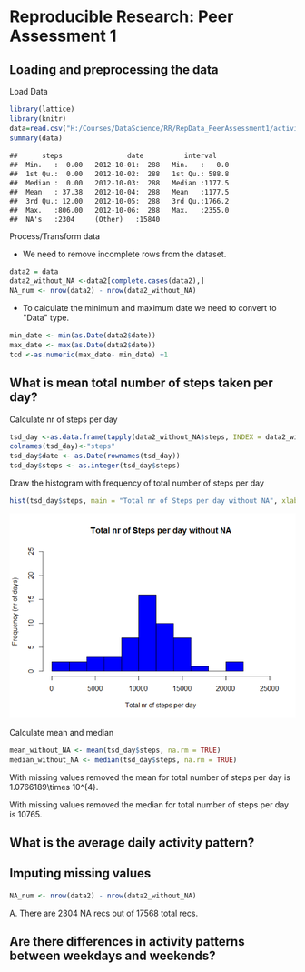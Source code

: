 # Reproducible Research: Peer Assessment 1


## Loading and preprocessing the data
Load Data

```r
library(lattice)
library(knitr)
data=read.csv("H:/Courses/DataScience/RR/RepData_PeerAssessment1/activity.csv", header = TRUE )
summary(data)
```

```
##      steps                date          interval     
##  Min.   :  0.00   2012-10-01:  288   Min.   :   0.0  
##  1st Qu.:  0.00   2012-10-02:  288   1st Qu.: 588.8  
##  Median :  0.00   2012-10-03:  288   Median :1177.5  
##  Mean   : 37.38   2012-10-04:  288   Mean   :1177.5  
##  3rd Qu.: 12.00   2012-10-05:  288   3rd Qu.:1766.2  
##  Max.   :806.00   2012-10-06:  288   Max.   :2355.0  
##  NA's   :2304     (Other)   :15840
```

Process/Transform data

- We need to remove incomplete rows from the dataset.


```r
data2 = data
data2_without_NA <-data2[complete.cases(data2),]
NA_num <- nrow(data2) - nrow(data2_without_NA)
```

- To calculate the minimum and maximum date we need to convert to "Data" type.  


```r
min_date <- min(as.Date(data2$date)) 
max_date <- max(as.Date(data2$date))
tcd <-as.numeric(max_date- min_date) +1
```

## What is mean total number of steps taken per day?
Calculate nr of steps per day

```r
tsd_day <-as.data.frame(tapply(data2_without_NA$steps, INDEX = data2_without_NA$date, FUN = "sum", na.rm = TRUE))
colnames(tsd_day)<-"steps"
tsd_day$date <- as.Date(rownames(tsd_day))
tsd_day$steps <- as.integer(tsd_day$steps)
```

Draw the histogram with frequency of total number of steps per day


```r
hist(tsd_day$steps, main = "Total nr of Steps per day without NA", xlab = "Total nr of steps per day", ylab = "Frequency (nr of days)", breaks = 10, xlim = c(0,25000), ylim = c(0,25), col = "blue")
```

![](./PA1_template_files/figure-html/histogram-1.png) 

Calculate mean and median

```r
mean_without_NA <- mean(tsd_day$steps, na.rm = TRUE)
median_without_NA <- median(tsd_day$steps, na.rm = TRUE)
```

With missing values removed the mean for total number of steps per day is  1.0766189\times 10^{4}.

With missing values removed the median for total number of steps per day is  10765.


## What is the average daily activity pattern?



## Imputing missing values

```r
NA_num <- nrow(data2) - nrow(data2_without_NA)
```
A. There are 2304 NA recs out of 17568 total recs.



## Are there differences in activity patterns between weekdays and weekends?
